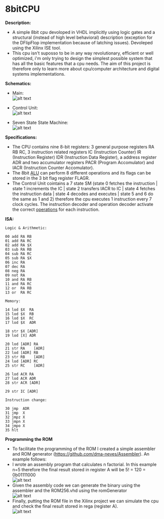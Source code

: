 # 8bitCPU

**Description:**
  - A simple 8bit cpu devoloped in VHDL implicitly using logic gates and a structural (instead of high level behavioral) description (exception for the DFlipFlop implementation because of latching issues). Devoleped using the Xilinx ISE tool.
  - This cpu isn't suposso to be in any way revolutionary, efficient or well optimized, i'm only trying to design the simplest possible system that has all the basic features that a cpu needs. The aim of this project is therefore only to learn more about cpu/computer architecture and digital systems implementations.

**Schematics:**
  - Main:
  <br/>![alt text](https://github.com/dma-neves/8bitCPU/blob/main/other/cpu.png)

  - Control Unit:
  <br/>![alt text](https://github.com/dma-neves/8bitCPU/blob/main/other/CU.png)
  
  - Seven State State Machine:
  </br>![alt text](https://github.com/dma-neves/8bitCPU/blob/main/other/seven_state_sm.png)

**Specifications:**
  - The CPU contains nine 8-bit registers: 3 general purpose registers RA RB RC, 3 instruction related registers IC (Instruction Counter) IR (Instruction Register) IDR (Instruction Data Register), a address register ADR and two accumulator registers PACR (Program Accomulator) and IACR (Instruction Counter Accomulator).
  - The 8bit [ALU](https://github.com/dma-neves/VHDL_ALU) can perform 8 different operations and its flags can be stored in the 3 bit flag register FLAGR.
  - The Control Unit cointains a 7 state SM (state 0 fetches the instruction | state 1 increments the IC | state 2 transfers IACR to IC | state 4 fetches the instruction data | state 4 decodes and executes | state 5 and 6 do the same as 1 and 2) therefore the cpu executes 1 instruction every 7 clock cycles. The instruction decoder and operation decoder activate the correct [operations](https://github.com/dma-neves/8bitCPU/blob/main/other/instruction_outputs/instructionOutputs.txt) for each instruction.
  
**ISA:**

	Logic & Arithmetic:

	00 add RA RB
	01 add RA RC
	02 add RA $X
	03 sub RA RB
	04 sub RA RC
	05 sub RA $X
	06 inc RA
	07 dec RA
	08 neg RA
	09 not RA
	10 and RA RB
	11 and RA RC
	12 or  RA RB
	13 or  RA RC

	Memory:

	14 lod $X  RA 
	15 lod $X  RB
	16 lod $X  RC
	17 lod $X  ADR

	18 str $X [ADR]
	19 lod [X] ADR

	20 lod [ADR] RA
	21 str RA    [ADR]
	22 lod [ADR] RB
	23 str RB    [ADR]
	24 lod [ADR] RC
	25 str RC    [ADR]

	26 lod ACR RA
	27 lod ACR ADR
	28 str ACR [ADR]

	29 str IC [ADR]

	Instruction change:

	30 jmp  ADR
	31 jmp  X
	32 jmpz X
	33 jmpn X
	34 jmpo X
	35 hlt


**Programming the ROM**
  - To facilitate the programming of the ROM I created a simple assembler and ROM generator (https://github.com/dma-neves/Assembler). An example follows:
  - I wrote an assembly program that calculates n factorial. In this example n=5 therefore the final result stored in register A will be 5! = 120 = 0b01111000
  <br/>![alt text](https://github.com/dma-neves/8bitCPU/blob/main/other/example/factorialProgram.png)
  - Given the assembly code we can generate the binary using the assembler and the ROM256.vhd using the romGenerator
  <br/>![alt text](https://github.com/dma-neves/8bitCPU/blob/main/other/example/factorialBinary.png)
  - Finally, putting the ROM file in the Xilinx project we can simulate the cpu and check the final result stored in rega (register A).
  <br/>![alt text](https://github.com/dma-neves/8bitCPU/blob/main/other/example/factorialSimultedResult.png)
